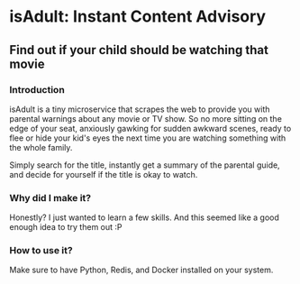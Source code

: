 # isAdult: Instant Content Advisory

## Find out if your child should be watching that movie

### Introduction

isAdult is a tiny microservice that scrapes the web to provide you with parental warnings about any movie or TV show. So no more sitting on the edge of your seat, anxiously gawking for sudden awkward scenes, ready to flee or hide your kid's eyes the next time you are watching something with the whole family.

Simply search for the title, instantly get a summary of the parental guide, and decide for yourself if the title is okay to watch.

### Why did I make it?

Honestly? I just wanted to learn a few skills. And this seemed like a good enough idea to try them out :P

### How to use it?
Make sure to have Python, Redis, and Docker installed on your system.
